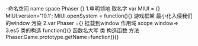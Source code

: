 -命名空间 name space
    Phaser {}
    1.申明领地
    取名字 var MIUI = {}
    MIUI.version='10.1';
    MiUI.openSystem = function(){}
    游戏框架 最小化入侵我们的window
    污染
    2.var Phaser ={} 挂载到window 作用域 scope
    window=>
    3.es5 类的构造 function(){}
    函数名大写 类 构造函数
    方法 Phaser.Game.prototype.getName=function(){}